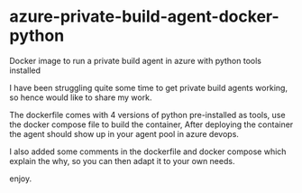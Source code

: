 # azure-private-build-agent-docker-python
Docker image to run a private build agent in azure with python tools installed

I have been struggling quite some time to get private build agents working, so hence would like to share my work.

The dockerfile comes with 4 versions of python pre-installed as tools, use the docker compose file to build the container, After deploying the container the agent should show up in your agent pool in azure devops.


I also added some comments in the dockerfile and docker compose which explain the why, so you can then adapt it to your own needs. 



enjoy.